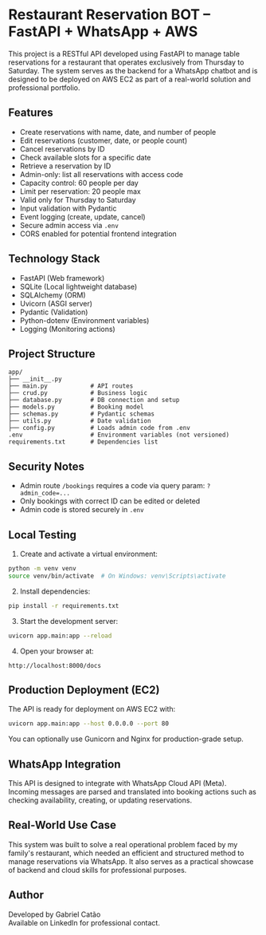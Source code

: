 
# Restaurant Reservation BOT – FastAPI + WhatsApp + AWS

This project is a RESTful API developed using FastAPI to manage table reservations for a restaurant that operates exclusively from Thursday to Saturday. The system serves as the backend for a WhatsApp chatbot and is designed to be deployed on AWS EC2 as part of a real-world solution and professional portfolio.

## Features

- Create reservations with name, date, and number of people
- Edit reservations (customer, date, or people count)
- Cancel reservations by ID
- Check available slots for a specific date
- Retrieve a reservation by ID
- Admin-only: list all reservations with access code
- Capacity control: 60 people per day
- Limit per reservation: 20 people max
- Valid only for Thursday to Saturday
- Input validation with Pydantic
- Event logging (create, update, cancel)
- Secure admin access via `.env`
- CORS enabled for potential frontend integration

## Technology Stack

- FastAPI (Web framework)
- SQLite (Local lightweight database)
- SQLAlchemy (ORM)
- Uvicorn (ASGI server)
- Pydantic (Validation)
- Python-dotenv (Environment variables)
- Logging (Monitoring actions)

## Project Structure

```
app/
├── __init__.py
├── main.py            # API routes
├── crud.py            # Business logic
├── database.py        # DB connection and setup
├── models.py          # Booking model
├── schemas.py         # Pydantic schemas
├── utils.py           # Date validation
├── config.py          # Loads admin code from .env
.env                   # Environment variables (not versioned)
requirements.txt       # Dependencies list
```

## Security Notes

- Admin route `/bookings` requires a code via query param: `?admin_code=...`
- Only bookings with correct ID can be edited or deleted
- Admin code is stored securely in `.env`

## Local Testing

1. Create and activate a virtual environment:

```bash
python -m venv venv
source venv/bin/activate  # On Windows: venv\Scripts\activate
```

2. Install dependencies:

```bash
pip install -r requirements.txt
```

3. Start the development server:

```bash
uvicorn app.main:app --reload
```

4. Open your browser at:

```
http://localhost:8000/docs
```

## Production Deployment (EC2)

The API is ready for deployment on AWS EC2 with:

```bash
uvicorn app.main:app --host 0.0.0.0 --port 80
```

You can optionally use Gunicorn and Nginx for production-grade setup.

## WhatsApp Integration

This API is designed to integrate with WhatsApp Cloud API (Meta).  
Incoming messages are parsed and translated into booking actions such as checking availability, creating, or updating reservations.

## Real-World Use Case

This system was built to solve a real operational problem faced by my family's restaurant, which needed an efficient and structured method to manage reservations via WhatsApp. It also serves as a practical showcase of backend and cloud skills for professional purposes.

## Author

Developed by Gabriel Catão  
Available on LinkedIn for professional contact.
